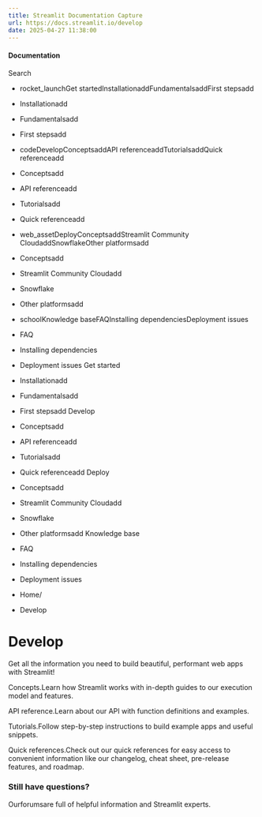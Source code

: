 ```yaml
---
title: Streamlit Documentation Capture
url: https://docs.streamlit.io/develop
date: 2025-04-27 11:38:00
---
```


#### Documentation

Search

- rocket_launchGet startedInstallationaddFundamentalsaddFirst stepsadd
- Installationadd
- Fundamentalsadd
- First stepsadd
- codeDevelopConceptsaddAPI referenceaddTutorialsaddQuick referenceadd
- Conceptsadd
- API referenceadd
- Tutorialsadd
- Quick referenceadd
- web_assetDeployConceptsaddStreamlit Community CloudaddSnowflakeOther platformsadd
- Conceptsadd
- Streamlit Community Cloudadd
- Snowflake
- Other platformsadd
- schoolKnowledge baseFAQInstalling dependenciesDeployment issues
- FAQ
- Installing dependencies
- Deployment issues
Get started

- Installationadd
- Fundamentalsadd
- First stepsadd
Develop

- Conceptsadd
- API referenceadd
- Tutorialsadd
- Quick referenceadd
Deploy

- Conceptsadd
- Streamlit Community Cloudadd
- Snowflake
- Other platformsadd
Knowledge base

- FAQ
- Installing dependencies
- Deployment issues
- Home/
- Develop
# Develop

Get all the information you need to build beautiful, performant web apps with Streamlit!

Concepts.Learn how Streamlit works with in-depth guides to our execution model and features.

API reference.Learn about our API with function definitions and examples.

Tutorials.Follow step-by-step instructions to build example apps and useful snippets.

Quick references.Check out our quick references for easy access to convenient information like our changelog, cheat sheet, pre-release features, and roadmap.

### Still have questions?

Ourforumsare full of helpful information and Streamlit experts.

